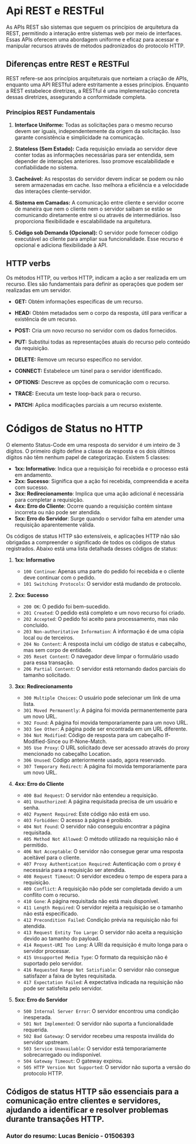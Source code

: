 # Api REST e RESTFul

As APIs REST são sistemas que seguem os princípios de arquitetura da REST, permitindo a interação entre sistemas web por meio de interfaces. Essas APIs oferecem uma abordagem uniforme e eficaz para acessar e manipular recursos através de métodos padronizados do protocolo HTTP.

## Diferenças entre REST e RESTFul

REST refere-se aos princípios arquiteturais que norteiam a criação de APIs, enquanto uma API RESTful adere estritamente a esses princípios. Enquanto a REST estabelece diretrizes, a RESTful é uma implementação concreta dessas diretrizes, assegurando a conformidade completa.

### Princípios REST Fundamentais

1. **Interface Uniforme:** Todas as solicitações para o mesmo recurso devem ser iguais, independentemente da origem da solicitação. Isso garante consistência e simplicidade na comunicação.
   
2. **Stateless (Sem Estado):** Cada requisição enviada ao servidor deve conter todas as informações necessárias para ser entendida, sem depender de interações anteriores. Isso promove escalabilidade e confiabilidade no sistema.
   
3. **Cacheável:** As respostas do servidor devem indicar se podem ou não serem armazenadas em cache. Isso melhora a eficiência e a velocidade das interações cliente-servidor.
   
4. **Sistema em Camadas:** A comunicação entre cliente e servidor ocorre de maneira que nem o cliente nem o servidor saibam se estão se comunicando diretamente entre si ou através de intermediários. Isso proporciona flexibilidade e escalabilidade na arquitetura.

5. **Código sob Demanda (Opcional):** O servidor pode fornecer código executável ao cliente para ampliar sua funcionalidade. Esse recurso é opcional e adiciona flexibilidade à API.

## HTTP verbs

Os métodos HTTP, ou verbos HTTP, indicam a ação a ser realizada em um recurso. Eles são fundamentais para definir as operações que podem ser realizadas em um servidor.

- **GET:** Obtém informações específicas de um recurso.
  
- **HEAD:** Obtém metadados sem o corpo da resposta, útil para verificar a existência de um recurso.
  
- **POST:** Cria um novo recurso no servidor com os dados fornecidos.
  
- **PUT:** Substitui todas as representações atuais do recurso pelo conteúdo da requisição.

- **DELETE:** Remove um recurso específico no servidor.

- **CONNECT:** Estabelece um túnel para o servidor identificado.

- **OPTIONS:** Descreve as opções de comunicação com o recurso.

- **TRACE:** Executa um teste loop-back para o recurso.

- **PATCH:** Aplica modificações parciais a um recurso existente.

# Códigos de Status no HTTP

O elemento Status-Code em uma resposta do servidor é um inteiro de 3 dígitos. O primeiro dígito define a classe da resposta e os dois últimos dígitos não têm nenhum papel de categorização. Existem 5 classes:

- **1xx: Informativo**: Indica que a requisição foi recebida e o processo está em andamento.
- **2xx: Sucesso**: Significa que a ação foi recebida, compreendida e aceita com sucesso.
- **3xx: Redirecionamento**: Implica que uma ação adicional é necessária para completar a requisição.
- **4xx: Erro do Cliente**: Ocorre quando a requisição contém sintaxe incorreta ou não pode ser atendida.
- **5xx: Erro do Servidor**: Surge quando o servidor falha em atender uma requisição aparentemente válida.

Os códigos de status HTTP são extensíveis, e aplicações HTTP não são obrigadas a compreender o significado de todos os códigos de status registrados. Abaixo está uma lista detalhada desses códigos de status:

1. **1xx: Informativo**
   - `100 Continue`: Apenas uma parte do pedido foi recebida e o cliente deve continuar com o pedido.
   - `101 Switching Protocols`: O servidor está mudando de protocolo.

2. **2xx: Sucesso**
   - `200 OK`: O pedido foi bem-sucedido.
   - `201 Created`: O pedido está completo e um novo recurso foi criado.
   - `202 Accepted`: O pedido foi aceito para processamento, mas não concluído.
   - `203 Non-authoritative Information`: A informação é de uma cópia local ou de terceiros.
   - `204 No Content`: A resposta inclui um código de status e cabeçalho, mas sem corpo de entidade.
   - `205 Reset Content`: O navegador deve limpar o formulário usado para essa transação.
   - `206 Partial Content`: O servidor está retornando dados parciais do tamanho solicitado.

3. **3xx: Redirecionamento**
   - `300 Multiple Choices`: O usuário pode selecionar um link de uma lista.
   - `301 Moved Permanently`: A página foi movida permanentemente para um novo URL.
   - `302 Found`: A página foi movida temporariamente para um novo URL.
   - `303 See Other`: A página pode ser encontrada em um URL diferente.
   - `304 Not Modified`: Código de resposta para um cabeçalho If-Modified-Since ou If-None-Match.
   - `305 Use Proxy`: O URL solicitado deve ser acessado através do proxy mencionado no cabeçalho Location.
   - `306 Unused`: Código anteriormente usado, agora reservado.
   - `307 Temporary Redirect`: A página foi movida temporariamente para um novo URL.

4. **4xx: Erro do Cliente**
   - `400 Bad Request`: O servidor não entendeu a requisição.
   - `401 Unauthorized`: A página requisitada precisa de um usuário e senha.
   - `402 Payment Required`: Este código não está em uso.
   - `403 Forbidden`: O acesso à página é proibido.
   - `404 Not Found`: O servidor não conseguiu encontrar a página requisitada.
   - `405 Method Not Allowed`: O método utilizado na requisição não é permitido.
   - `406 Not Acceptable`: O servidor não consegue gerar uma resposta aceitável para o cliente.
   - `407 Proxy Authentication Required`: Autenticação com o proxy é necessária para a requisição ser atendida.
   - `408 Request Timeout`: O servidor excedeu o tempo de espera para a requisição.
   - `409 Conflict`: A requisição não pôde ser completada devido a um conflito com o recurso.
   - `410 Gone`: A página requisitada não está mais disponível.
   - `411 Length Required`: O servidor rejeita a requisição se o tamanho não está especificado.
   - `412 Precondition Failed`: Condição prévia na requisição não foi atendida.
   - `413 Request Entity Too Large`: O servidor não aceita a requisição devido ao tamanho do payload.
   - `414 Request-URI Too Long`: A URI da requisição é muito longa para o servidor processar.
   - `415 Unsupported Media Type`: O formato da requisição não é suportado pelo servidor.
   - `416 Requested Range Not Satisfiable`: O servidor não consegue satisfazer a faixa de bytes requisitada.
   - `417 Expectation Failed`: A expectativa indicada na requisição não pode ser satisfeita pelo servidor.

5. **5xx: Erro do Servidor**
   - `500 Internal Server Error`: O servidor encontrou uma condição inesperada.
   - `501 Not Implemented`: O servidor não suporta a funcionalidade requerida.
   - `502 Bad Gateway`: O servidor recebeu uma resposta inválida do servidor upstream.
   - `503 Service Unavailable`: O servidor está temporariamente sobrecarregado ou indisponível.
   - `504 Gateway Timeout`: O gateway expirou.
   - `505 HTTP Version Not Supported`: O servidor não suporta a versão do protocolo HTTP.

Códigos de status HTTP são essenciais para a comunicação entre clientes e servidores, ajudando a identificar e resolver problemas durante transações HTTP.
---
### **Autor do resumo:** Lucas Benício - 01506393